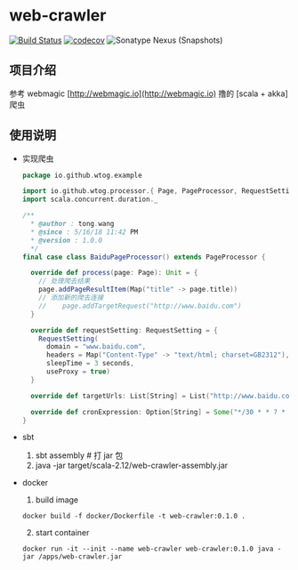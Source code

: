 # web-crawler

[![Build Status](https://travis-ci.com/wtog/web-crawler.svg?branch=master)](https://travis-ci.com/wtog/web-crawler.svg?branch=master) [![codecov](https://codecov.io/gh/wtog/web-crawler/branch/master/graph/badge.svg)](https://codecov.io/gh/wtog/web-crawler) ![Sonatype Nexus (Snapshots)](https://img.shields.io/nexus/s/https/oss.sonatype.org/io.github.wtog/web-crawler_2.12.svg)

## 项目介绍

参考 webmagic [http://webmagic.io](http://webmagic.io) 撸的 [scala + akka] 爬虫

## 使用说明

- 实现爬虫
  
  ```scala
  package io.github.wtog.example

  import io.github.wtog.processor.{ Page, PageProcessor, RequestSetting }
  import scala.concurrent.duration._

  /**
    * @author : tong.wang
    * @since : 5/16/18 11:42 PM
    * @version : 1.0.0
    */
  final case class BaiduPageProcessor() extends PageProcessor {

    override def process(page: Page): Unit = {
      // 处理爬去结果
      page.addPageResultItem(Map("title" -> page.title))
      // 添加新的爬去连接
      //    page.addTargetRequest("http://www.baidu.com")
    }

    override def requestSetting: RequestSetting = {
      RequestSetting(
        domain = "www.baidu.com",
        headers = Map("Content-Type" -> "text/html; charset=GB2312"),
        sleepTime = 3 seconds,
        useProxy = true)
    }

    override def targetUrls: List[String] = List("http://www.baidu.com")

    override def cronExpression: Option[String] = Some("*/30 * * ? * *")
  }
  ```
  
- sbt

  1. sbt assembly # 打 jar 包
  2. java -jar target/scala-2.12/web-crawler-assembly.jar

- docker

  1. build image
  
    ```docker
    docker build -f docker/Dockerfile -t web-crawler:0.1.0 .
    ```
    
  2. start container
  
    ```docker
    docker run -it --init --name web-crawler web-crawler:0.1.0 java -jar /apps/web-crawler.jar
    ```
